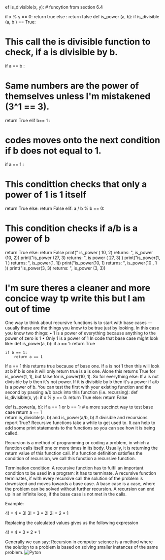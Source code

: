 ef is_divisible(x, y):  # funcytion from section 6.4


if x % y == 0:
      return true 
else :
   return false 
def is_power (a, b): 
if is_divisible (a, b ) == True:
# This call the is divisible function to check, if  a is divisible by b.
if a == b : 
#  Same numbers are the power of themselves unless I'm mistakened (3^1 == 3).
return True
elif b== 1 :
# codes moves onto the next condition if b does not equal to 1.
if a == 1 : 
# This condittion checks that only a power of 1 is 1 itself 
return True 
else:
return False 
elif: a / b % b == 0:
# This condition checks if a/b  is  a power of b 
return True 
else:
return False
print(" is_power ( 10, 2) returns: ",
is_power (10, 2))
print("is_power (27, 3) returns: ",
is power ( 27, 3) )
print("is_power(1, 1 ) returns: ",
is_power(1, 1))
print("is_power(10, 1) returns: ",
is_power(10 , 1 ))
print("is_power(3, 3) returns: ",
is_power (3, 3))

# I'm sure theres a cleaner and more concice way tp write this but I am out of time



One way to think about recursive functions is to start with base cases — usually these are the things you know to be true just by looking. In this case you know two things:
• 1 is a power of everything because anything to the power of zero is 1
• Only 1 is a power of 1
In code that base case might look like:
def is_power(a, b):
    if a == 1:
        return True

    if b == 1:
        return a == 1
If a == 1 this returns true because of base one. If a is not 1 then this will look at b if b is one it will only return true is a is one.
Alone this returns True for is_power(1, 1), but false for is_power(10, 1).
So for everything else:
If a is not divisible by b then it's not power. If it is divisible by b then it's a power if a/b is a power of b. You can test the first with your existing function and the second by passing a/b back into this function (i.e. recursing):
def is_divisible(x, y):
    if x % y == 0:
        return True
    else:
        return False

def is_power(a, b):
    if a == 1 or b == 1:                           # a more succinct way to test base case
        return a == 1  
    return is_divisible(a, b) and is_power(a/b, b) # divisible and recursions report True?
Recursive functions take a while to get used to. It can help to add some print statements to the functions so you can see how it is being called.

Recursion is a method of programming or coding a problem, in which a function calls itself one or more times in its body. Usually, it is returning the return value of this function call. If a function definition satisfies the condition of recursion, we call this function a recursive function.

Termination condition:
A recursive function has to fulfil an important condition to be used in a program: it has to terminate. A recursive function terminates, if with every recursive call the solution of the problem is downsized and moves towards a base case. A base case is a case, where the problem can be solved without further recursion. A recursion can end up in an infinite loop, if the base case is not met in the calls.

Example:

4! = 4 * 3!
3! = 3 * 2!
2! = 2 * 1

Replacing the calculated values gives us the following expression

4! = 4 * 3 * 2 * 1

Generally we can say: Recursion in computer science is a method where the solution to a problem is based on solving smaller instances of the same problem.
![Pyton](https://user-images.githubusercontent.com/64193583/131711950-c01f7cc6-00e8-4268-989a-582dba832c7d.jpg)
